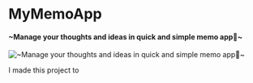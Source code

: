 # MyMemoApp
#### ~Manage your thoughts and ideas in quick and simple memo app📝~
![~Manage your thoughts and ideas in quick and simple memo app📝~](https://arturssmirnovs.github.io/github-profile-readme-generator/images/banner.png)

I made this project to 
